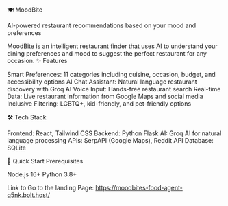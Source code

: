 🍽️ MoodBite

AI-powered restaurant recommendations based on your mood and preferences

MoodBite is an intelligent restaurant finder that uses AI to understand your dining preferences and mood to suggest the perfect restaurant for any occasion.
✨ Features

Smart Preferences: 11 categories including cuisine, occasion, budget, and accessibility options
AI Chat Assistant: Natural language restaurant discovery with Groq AI
Voice Input: Hands-free restaurant search
Real-time Data: Live restaurant information from Google Maps and social media
Inclusive Filtering: LGBTQ+, kid-friendly, and pet-friendly options

🛠️ Tech Stack

Frontend: React, Tailwind CSS
Backend: Python Flask
AI: Groq AI for natural language processing
APIs: SerpAPI (Google Maps), Reddit API
Database: SQLite

🚀 Quick Start
Prerequisites

Node.js 16+
Python 3.8+

Link to Go to the landing Page:
https://moodbites-food-agent-q5nk.bolt.host/
